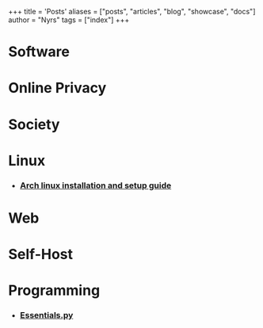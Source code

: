 +++
title = 'Posts'
aliases = ["posts", "articles", "blog", "showcase", "docs"] 
author = "Nyrs"
tags = ["index"]
+++

# Software

# Online Privacy

# Society

# Linux
- ### [Arch linux installation and setup guide](/posts/archlinuxinstall)

# Web

# Self-Host

# Programming
- ### [Essentials.py](/posts/essentials)
